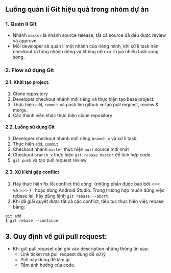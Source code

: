 ## Luồng quản lí Git hiệu quả trong nhóm dự án

### 1. Quản lí Git
* Nhánh `master` là nhánh source release, tất cả source đã đều được review và approve.
* Mỗi developer sẽ quản lí một nhánh của riêng mình, khi xử lí task nên checkout ra từng nhánh riêng và không nên xử lí quá nhiều task song song.

### 2. Flow sử dụng Git
#### 2.1. Khởi tạo project: 
1. Clone repository
2. Developer checkout nhánh mới riêng và thực hiện tạo base project.
3. Thực hiện `add`, `commit` và push lên github => tạo pull request, review & merge.
4. Các thành viên khác thực hiện clone repository

#### 2.2. Luồng sử dụng Git
1. Developer checkout nhánh mới riêng `branch_x` và xử lí task.
2. Thực hiện `add`, `commit`
3. Checkout nhánh `master` thực hiện `pull` source mới nhất
4. Checkout `branch_x` thực hiện `git rebase master` để tích hợp code
5. `git push` và tạo pull request review

#### 2.3. Xử lí khi gặp conflict
1. Hãy thực hiện fix lỗi conflict thủ công（những phần được bao bởi <<< và >>> ） hoặc dùng Android Studio. Trong trường hợp muốn dừng việc rebase lại, hãy dùng lệnh `git rebase --abort`.
2. Khi đã giải quyết được tất cả các conflict, tiếp tục thực hiện việc rebase bằng:
```
git add .
$ git rebase --continue
```
## 3.  Quy định về gửi pull request:

 * Khi gửi pull requset cần ghi vào description những thông tin sau:
   - Link ticket mà pull request dùng để xử lý
   - Pull này dùng để làm gì
   - Tầm ảnh hưởng của code.

